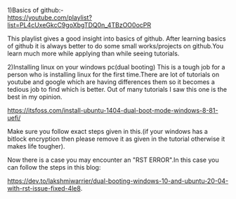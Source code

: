1)Basics of github:-  
   https://youtube.com/playlist?list=PL4cUxeGkcC9goXbgTDQ0n_4TBzOO0ocPR
   
   This playlist gives a good insight into basics of github.
 After learning basics of github it is always better to do some small works/projects on github.You learn much more while applying than while seeing tutorials.
 
2)Installing linux on your windows pc(dual booting)
  This is a tough job for a person who is installing linux for the first time.There are lot of tutorials on youtube and google which are having                differences them so it becomes a tedious job to find which is better.
  Out of many tutorials I saw this one is the best in my opinion.
  
  https://itsfoss.com/install-ubuntu-1404-dual-boot-mode-windows-8-81-uefi/
  
  Make sure you follow exact steps given in this.(if your windows has a bitlock encryption then please remove it as given in the tutorial otherwise it makes life  tougher).
  
  Now there is a case you may encounter an "RST ERROR".In this case you can follow the steps in this blog:
  
  https://dev.to/lakshmiwarrier/dual-booting-windows-10-and-ubuntu-20-04-with-rst-issue-fixed-4le8.



